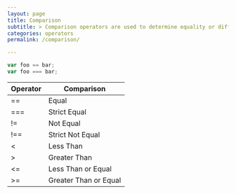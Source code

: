 ```yaml
---
layout: page
title: Comparison
subtitle: > Comparison operators are used to determine equality or differences between values.
categories: operators
permalink: /comparison/

---
```


```js
var foo == bar;
var foo === bar;
```

Operator | Comparison
| --- | --- |
==	| Equal
===	| Strict Equal
!=	| Not Equal
!==	| Strict Not Equal
<	| Less Than
>	| Greater Than
<=	| Less Than or Equal
>=	| Greater Than or Equal

